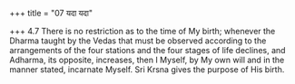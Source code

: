 +++
title = "07 यदा यदा"

+++
4.7 There is no restriction as to the time of My birth; whenever the Dharma taught by the Vedas that must be observed according to the arrangements of the four stations and the four stages of life declines,
and Adharma, its opposite, increases, then I Myself, by My own will and in the manner stated, incarnate Myself. Sri Krsna gives the purpose of His birth.
